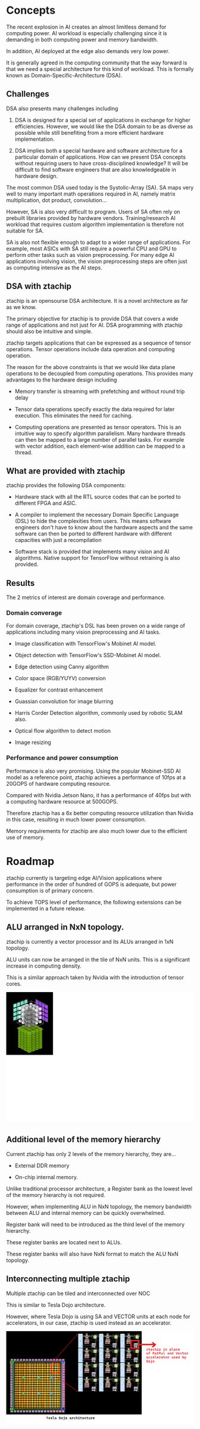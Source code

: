 # Concepts

The recent explosion in AI creates an almost limitless demand for computing power.
AI workload is especially challenging since it is demanding in both computing power
and memory bandwidth.

In addition, AI deployed at the edge also demands very low power.

It is generally agreed in the computing community that the way forward is that we
need a special architecture for this kind of workload. This is formally known as
Domain-Specific-Architecture (DSA).

## Challenges

DSA also presents many challenges including

1. DSA is designed for a special set of applications in exchange for higher efficiencies.
However, we would like the DSA domain to be as diverse as possible while still benefiting
from a more efficient hardware implementation.

2. DSA implies both a special hardware and software architecture for a particular domain of applications. 
How can we present DSA concepts without requiring users to have cross-disciplined knowledge? 
It will be difficult to find software engineers that are also knowledgeable in hardware design.

The most common DSA used today is the Systolic-Array (SA). 
SA maps very well to many important math operations required in AI, namely
matrix multiplication, dot product, convolution...

However, SA is also very difficult to program. Users of SA often rely on prebuilt 
libraries provided by hardware vendors. Training/research AI workload that requires custom algorithm
implementation is therefore not suitable for SA.

SA is also not flexible enough to adapt to a wider range of applications. For example,
most ASICs with SA still require a powerful CPU and GPU to perform other 
tasks such as vision preprocessing. For many edge AI applications involving vision, 
the vision preprocessing steps are often just as computing intensive as the AI steps.

## DSA with ztachip

ztachip is an opensourse DSA architecture. It is a novel architecture as far as we
know.

The primary objective for ztachip is to provide DSA that covers a wide range of
applications and not just for AI. DSA programming with ztachip should also be intuitive
and simple.

ztachip targets applications that can be expressed as a sequence of tensor operations.
Tensor operations include data operation and computing operation.

The reason for the above constraints is that we would like data plane operations to be
decoupled from computing operations. This provides many advantages to the hardware
design including

- Memory transfer is streaming with prefetching and without round trip delay

- Tensor data operations specify exactly the data required for later execution. This
eliminates the need for caching.

- Computing operations are presented as tensor operators. This is an intuitive way
to specify algorithm parallelism. Many hardware threads can then be mapped to a large number
of parallel tasks. For example with vector addition, each element-wise addition can be mapped to a thread. 

## What are provided with ztachip

ztachip provides the following DSA components:

- Hardware stack with all the RTL source codes that can be ported to different
FPGA and ASIC.

- A compiler to implement the necessary Domain Specific Language (DSL) to
hide the complexities from users. This means software engineers don't have to know
about the hardware aspects and the same software can then be ported to different
hardware with different capacities with just a recompilation

- Software stack is provided that implements many vision and AI algorithms. Native support
for TensorFlow without retraining is also provided.   


## Results

The 2 metrics of interest are domain coverage and performance.

### Domain converage

For domain coverage, ztachip's DSL has been proven on a wide range of applications
including many vision preprocessing and AI tasks. 

- Image classification with TensorFlow's Mobinet AI model.

- Object detection with TensorFlow's SSD-Mobinet AI model.

- Edge detection using Canny algorithm  

- Color space (RGB/YUYV) conversion

- Equalizer for contrast enhancement

- Guassian convolution for image blurring

- Harris Corder Detection algorithm, commonly used by robotic SLAM also.

- Optical flow algorithm to detect motion

- Image resizing

### Performance and power consumption

Performance is also very promising. Using the popular Mobinet-SSD AI model as a reference point,
ztachip achieves a performance of 10fps at a 20GOPS of hardware computing resource.

Compared with Nvidia Jetson Nano, it has a performance of 40fps but with a computing hardware resource at 500GOPS.

Therefore ztachip has a 6x better computing resource utilization than Nvidia in this case, resulting in much lower
power consumption.

Memory requirements for ztachip are also much lower due to the efficient use of memory.


# Roadmap

ztachip currently is targeting edge AI/Vision applications where performance in the order of hundred of GOPS is
adequate, but power consumption is of primary concern.

To achieve TOPS level of performance, the following extensions can be implemented in a future release.

## ALU arranged in NxN topology.   

ztachip is currently a vector processor and its ALUs arranged in 1xN topology.

ALU units can now be arranged in the tile of NxN units. This is a significant increase in computing
density.

This is a similar approach taken by Nvidia with the introduction of tensor cores.

![tensor_core](images/tensor_core.bmp)

## Additional level of the memory hierarchy

Current ztachip has only 2 levels of the memory hierarchy, they are...

- External DDR memory 

- On-chip internal memory.

Unlike traditional processor architecture, a Register bank as the lowest level of the memory hierarchy is not required.

However, when implementing ALU in NxN topology, the memory bandwidth between ALU and internal memory can be
quickly overwhelmed. 

Register bank will need to be introduced as the third level of the memory hierarchy. 

These register banks are located next to ALUs. 

These register banks will also have NxN format to match the ALU NxN topology.


## Interconnecting multiple ztachip

Multiple ztachip can be tiled and interconnected over NOC

This is similar to Tesla Dojo architecture.

However, where Tesla Dojo is using SA and VECTOR units at each node for accelerators, 
in our case, ztachip is used instead as an accelerator.

![dojo](images/dojo.bmp)
